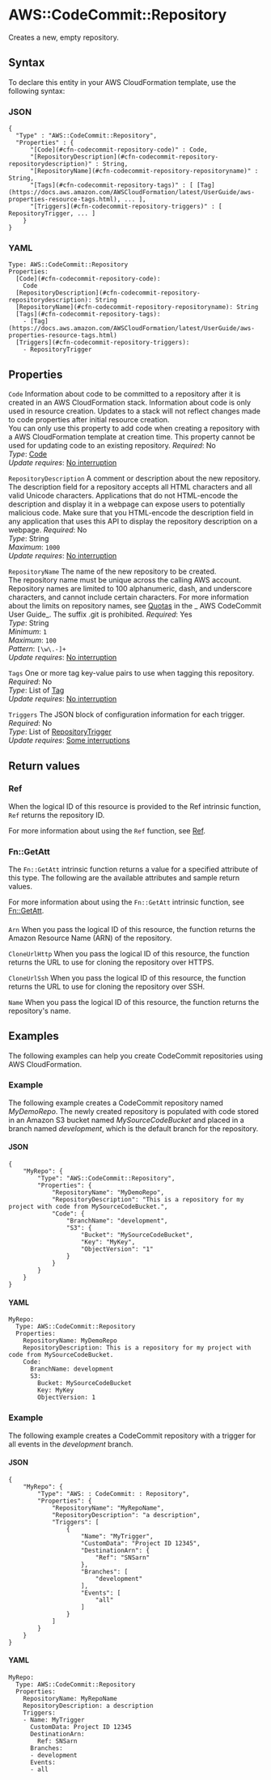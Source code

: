 # AWS::CodeCommit::Repository<a name="aws-resource-codecommit-repository"></a>

Creates a new, empty repository\.

## Syntax<a name="aws-resource-codecommit-repository-syntax"></a>

To declare this entity in your AWS CloudFormation template, use the following syntax:

### JSON<a name="aws-resource-codecommit-repository-syntax.json"></a>

```
{
  "Type" : "AWS::CodeCommit::Repository",
  "Properties" : {
      "[Code](#cfn-codecommit-repository-code)" : Code,
      "[RepositoryDescription](#cfn-codecommit-repository-repositorydescription)" : String,
      "[RepositoryName](#cfn-codecommit-repository-repositoryname)" : String,
      "[Tags](#cfn-codecommit-repository-tags)" : [ [Tag](https://docs.aws.amazon.com/AWSCloudFormation/latest/UserGuide/aws-properties-resource-tags.html), ... ],
      "[Triggers](#cfn-codecommit-repository-triggers)" : [ RepositoryTrigger, ... ]
    }
}
```

### YAML<a name="aws-resource-codecommit-repository-syntax.yaml"></a>

```
Type: AWS::CodeCommit::Repository
Properties:
  [Code](#cfn-codecommit-repository-code):
    Code
  [RepositoryDescription](#cfn-codecommit-repository-repositorydescription): String
  [RepositoryName](#cfn-codecommit-repository-repositoryname): String
  [Tags](#cfn-codecommit-repository-tags):
    - [Tag](https://docs.aws.amazon.com/AWSCloudFormation/latest/UserGuide/aws-properties-resource-tags.html)
  [Triggers](#cfn-codecommit-repository-triggers):
    - RepositoryTrigger
```

## Properties<a name="aws-resource-codecommit-repository-properties"></a>

`Code` <a name="cfn-codecommit-repository-code"></a>
Information about code to be committed to a repository after it is created in an AWS CloudFormation stack\. Information about code is only used in resource creation\. Updates to a stack will not reflect changes made to code properties after initial resource creation\.  
You can only use this property to add code when creating a repository with a AWS CloudFormation template at creation time\. This property cannot be used for updating code to an existing repository\.
_Required_: No  
_Type_: [Code](aws-properties-codecommit-repository-code.md)  
_Update requires_: [No interruption](https://docs.aws.amazon.com/AWSCloudFormation/latest/UserGuide/using-cfn-updating-stacks-update-behaviors.html#update-no-interrupt)

`RepositoryDescription` <a name="cfn-codecommit-repository-repositorydescription"></a>
A comment or description about the new repository\.  
The description field for a repository accepts all HTML characters and all valid Unicode characters\. Applications that do not HTML\-encode the description and display it in a webpage can expose users to potentially malicious code\. Make sure that you HTML\-encode the description field in any application that uses this API to display the repository description on a webpage\.
_Required_: No  
_Type_: String  
_Maximum_: `1000`  
_Update requires_: [No interruption](https://docs.aws.amazon.com/AWSCloudFormation/latest/UserGuide/using-cfn-updating-stacks-update-behaviors.html#update-no-interrupt)

`RepositoryName` <a name="cfn-codecommit-repository-repositoryname"></a>
The name of the new repository to be created\.  
The repository name must be unique across the calling AWS account\. Repository names are limited to 100 alphanumeric, dash, and underscore characters, and cannot include certain characters\. For more information about the limits on repository names, see [Quotas](https://docs.aws.amazon.com/codecommit/latest/userguide/limits.html) in the _ AWS CodeCommit User Guide_\. The suffix \.git is prohibited\.
_Required_: Yes  
_Type_: String  
_Minimum_: `1`  
_Maximum_: `100`  
_Pattern_: `[\w\.-]+`  
_Update requires_: [No interruption](https://docs.aws.amazon.com/AWSCloudFormation/latest/UserGuide/using-cfn-updating-stacks-update-behaviors.html#update-no-interrupt)

`Tags` <a name="cfn-codecommit-repository-tags"></a>
One or more tag key\-value pairs to use when tagging this repository\.  
_Required_: No  
_Type_: List of [Tag](https://docs.aws.amazon.com/AWSCloudFormation/latest/UserGuide/aws-properties-resource-tags.html)  
_Update requires_: [No interruption](https://docs.aws.amazon.com/AWSCloudFormation/latest/UserGuide/using-cfn-updating-stacks-update-behaviors.html#update-no-interrupt)

`Triggers` <a name="cfn-codecommit-repository-triggers"></a>
The JSON block of configuration information for each trigger\.  
_Required_: No  
_Type_: List of [RepositoryTrigger](aws-properties-codecommit-repository-repositorytrigger.md)  
_Update requires_: [Some interruptions](https://docs.aws.amazon.com/AWSCloudFormation/latest/UserGuide/using-cfn-updating-stacks-update-behaviors.html#update-some-interrupt)

## Return values<a name="aws-resource-codecommit-repository-return-values"></a>

### Ref<a name="aws-resource-codecommit-repository-return-values-ref"></a>

When the logical ID of this resource is provided to the Ref intrinsic function, `Ref` returns the repository ID\.

For more information about using the `Ref` function, see [Ref](https://docs.aws.amazon.com/AWSCloudFormation/latest/UserGuide/intrinsic-function-reference-ref.html)\.

### Fn::GetAtt<a name="aws-resource-codecommit-repository-return-values-fn--getatt"></a>

The `Fn::GetAtt` intrinsic function returns a value for a specified attribute of this type\. The following are the available attributes and sample return values\.

For more information about using the `Fn::GetAtt` intrinsic function, see [Fn::GetAtt](https://docs.aws.amazon.com/AWSCloudFormation/latest/UserGuide/intrinsic-function-reference-getatt.html)\.

#### <a name="aws-resource-codecommit-repository-return-values-fn--getatt-fn--getatt"></a>

`Arn` <a name="Arn-fn::getatt"></a>
When you pass the logical ID of this resource, the function returns the Amazon Resource Name \(ARN\) of the repository\.

`CloneUrlHttp` <a name="CloneUrlHttp-fn::getatt"></a>
When you pass the logical ID of this resource, the function returns the URL to use for cloning the repository over HTTPS\.

`CloneUrlSsh` <a name="CloneUrlSsh-fn::getatt"></a>
When you pass the logical ID of this resource, the function returns the URL to use for cloning the repository over SSH\.

`Name` <a name="Name-fn::getatt"></a>
When you pass the logical ID of this resource, the function returns the repository's name\.

## Examples<a name="aws-resource-codecommit-repository--examples"></a>

The following examples can help you create CodeCommit repositories using AWS CloudFormation\.

### Example<a name="aws-resource-codecommit-repository--examples--Example"></a>

The following example creates a CodeCommit repository named _MyDemoRepo_\. The newly created repository is populated with code stored in an Amazon S3 bucket named _MySourceCodeBucket_ and placed in a branch named _development_, which is the default branch for the repository\.

#### JSON<a name="aws-resource-codecommit-repository--examples--Example--json"></a>

```
{
    "MyRepo": {
        "Type": "AWS::CodeCommit::Repository",
        "Properties": {
            "RepositoryName": "MyDemoRepo",
            "RepositoryDescription": "This is a repository for my project with code from MySourceCodeBucket.",
            "Code": {
                "BranchName": "development",
                "S3": {
                    "Bucket": "MySourceCodeBucket",
                    "Key": "MyKey",
                    "ObjectVersion": "1"
                }
            }
        }
    }
}
```

#### YAML<a name="aws-resource-codecommit-repository--examples--Example--yaml"></a>

```
MyRepo:
  Type: AWS::CodeCommit::Repository
  Properties:
    RepositoryName: MyDemoRepo
    RepositoryDescription: This is a repository for my project with code from MySourceCodeBucket.
    Code:
      BranchName: development
      S3:
        Bucket: MySourceCodeBucket
        Key: MyKey
        ObjectVersion: 1
```

### Example<a name="aws-resource-codecommit-repository--examples--Example"></a>

The following example creates a CodeCommit repository with a trigger for all events in the _development_ branch\.

#### JSON<a name="aws-resource-codecommit-repository--examples--Example--json"></a>

```
{
    "MyRepo": {
        "Type": "AWS: : CodeCommit: : Repository",
        "Properties": {
            "RepositoryName": "MyRepoName",
            "RepositoryDescription": "a description",
            "Triggers": [
                {
                    "Name": "MyTrigger",
                    "CustomData": "Project ID 12345",
                    "DestinationArn": {
                        "Ref": "SNSarn"
                    },
                    "Branches": [
                        "development"
                    ],
                    "Events": [
                        "all"
                    ]
                }
            ]
        }
    }
}
```

#### YAML<a name="aws-resource-codecommit-repository--examples--Example--yaml"></a>

```
MyRepo:
  Type: AWS::CodeCommit::Repository
  Properties:
    RepositoryName: MyRepoName
    RepositoryDescription: a description
    Triggers:
    - Name: MyTrigger
      CustomData: Project ID 12345
      DestinationArn:
        Ref: SNSarn
      Branches:
      - development
      Events:
      - all
```
